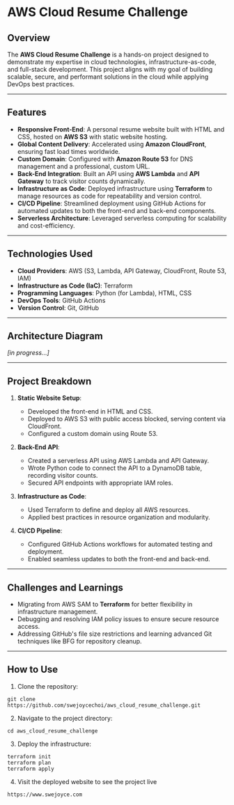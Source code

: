 # AWS Cloud Resume Challenge

## Overview

The **AWS Cloud Resume Challenge** is a hands-on project designed to demonstrate my expertise in cloud technologies, infrastructure-as-code, and full-stack development. This project aligns with my goal of building scalable, secure, and performant solutions in the cloud while applying DevOps best practices.

---

## Features

- **Responsive Front-End**: A personal resume website built with HTML and CSS, hosted on **AWS S3** with static website hosting.
- **Global Content Delivery**: Accelerated using **Amazon CloudFront**, ensuring fast load times worldwide.
- **Custom Domain**: Configured with **Amazon Route 53** for DNS management and a professional, custom URL.
- **Back-End Integration**: Built an API using **AWS Lambda** and **API Gateway** to track visitor counts dynamically.
- **Infrastructure as Code**: Deployed infrastructure using **Terraform** to manage resources as code for repeatability and version control.
- **CI/CD Pipeline**: Streamlined deployment using GitHub Actions for automated updates to both the front-end and back-end components.
- **Serverless Architecture**: Leveraged serverless computing for scalability and cost-efficiency.

---

## Technologies Used

- **Cloud Providers**: AWS (S3, Lambda, API Gateway, CloudFront, Route 53, IAM)
- **Infrastructure as Code (IaC)**: Terraform
- **Programming Languages**: Python (for Lambda), HTML, CSS
- **DevOps Tools**: GitHub Actions
- **Version Control**: Git, GitHub

---

## Architecture Diagram

_[in progress...]_

---

## Project Breakdown

1. **Static Website Setup**:
   - Developed the front-end in HTML and CSS.
   - Deployed to AWS S3 with public access blocked, serving content via CloudFront.
   - Configured a custom domain using Route 53.

2. **Back-End API**:
   - Created a serverless API using AWS Lambda and API Gateway.
   - Wrote Python code to connect the API to a DynamoDB table, recording visitor counts.
   - Secured API endpoints with appropriate IAM roles.

3. **Infrastructure as Code**:
   - Used Terraform to define and deploy all AWS resources.
   - Applied best practices in resource organization and modularity.

4. **CI/CD Pipeline**:
   - Configured GitHub Actions workflows for automated testing and deployment.
   - Enabled seamless updates to both the front-end and back-end.

---

## Challenges and Learnings

- Migrating from AWS SAM to **Terraform** for better flexibility in infrastructure management.
- Debugging and resolving IAM policy issues to ensure secure resource access.
- Addressing GitHub's file size restrictions and learning advanced Git techniques like BFG for repository cleanup.

---

## How to Use

1. Clone the repository:
```
git clone https://github.com/swejoycechoi/aws_cloud_resume_challenge.git
```

2. Navigate to the project directory:
```
cd aws_cloud_resume_challenge
```

3. Deploy the infrastructure:
```
terraform init
terraform plan
terraform apply
```

4. Visit the deployed website to see the project live
```
https://www.swejoyce.com
```